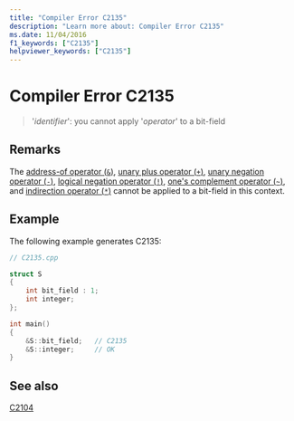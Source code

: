 ```yaml
---
title: "Compiler Error C2135"
description: "Learn more about: Compiler Error C2135"
ms.date: 11/04/2016
f1_keywords: ["C2135"]
helpviewer_keywords: ["C2135"]
---
```

# Compiler Error C2135

> '*identifier*': you cannot apply '*operator*' to a bit-field

## Remarks

The [address-of operator (`&`)](../../cpp/address-of-operator-amp.md), [unary plus operator (`+`)](../../cpp/unary-plus-and-negation-operators-plus-and.md), [unary negation operator (`-`)](../../cpp/unary-plus-and-negation-operators-plus-and.md), [logical negation operator (`!`)](../../cpp/logical-negation-operator-exclpt.md), [one's complement operator (`~`)](../../cpp/one-s-complement-operator-tilde.md), and [indirection operator (`*`)](../../cpp/indirection-operator-star.md) cannot be applied to a bit-field in this context.

## Example

The following example generates C2135:

```cpp
// C2135.cpp

struct S
{
    int bit_field : 1;
    int integer;
};

int main()
{
    &S::bit_field;   // C2135
    &S::integer;     // OK
}
```

## See also

[C2104](compiler-error-c2104.md)
